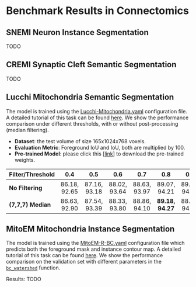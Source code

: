 # Benchmark Results in Connectomics

## SNEMI Neuron Instance Segmentation

TODO

## CREMI Synaptic Cleft Semantic Segmentation

TODO

## Lucchi Mitochondria Semantic Segmentation

The model is trained using the [Lucchi-Mitochondria.yaml](https://github.com/zudi-lin/pytorch_connectomics/blob/master/configs/Lucchi-Mitochondria.yaml) configuration file. A detailed tutorial of this task can be found [here](https://zudi-lin.github.io/pytorch_connectomics/build/html/tutorials/mito.html#semantic-segmentation). We show the performance comparison under different
thresholds, with or without post-processing (median filtering).

* **Dataset**: the test volume of size 165x1024x768 voxels.
* **Evaluation Metric**: Foreground IoU and IoU, both are multiplied by 100.
* **Pre-trained Model**: please click this [[link](https://drive.google.com/uc?export=download&id=1BI05iDGUoDCgykv1giET7qEZVxUpy2sb)] to download the pre-trained weights.

| Filter/Threshold 	|      0.4     	|      0.5     	|      0.6     	|      0.7     	|      0.8     	|      0.9     	|     0.95     	|
| :----------------     |:------------:	|:------------:	|:------------:	|:------------:	|:------------:	|:------------:	|:------------:	|
| **No Filtering**     	| 86.18, 92.65 	| 87.16, 93.18 	| 88.02, 93.64 	| 88.63, 93.97 	| 89.07, 94.21 	| 89.05, 94.20 	| 88.31, 93.81 	|
| **(7,7,7) Median**   	| 86.63, 92.90 	| 87.54, 93.39 	| 88.33, 93.80 	| 88.86, 94.10 	| **89.18, 94.27** 	| 88.96, 94.15 	| 88.01, 93.66 	|

## MitoEM Mitochondria Instance Segmentation

The model is trained using the [MitoEM-R-BC.yaml](https://github.com/zudi-lin/pytorch_connectomics/blob/master/configs/MitoEM/MitoEM-R-BC.yaml) configuration file which predicts both the foreground mask and instance contour map. A detailed tutorial of this task can be found [here](https://zudi-lin.github.io/pytorch_connectomics/build/html/tutorials/mito.html#instance-segmentation). We show the performance comparison on the validation set with different parameters in the [```bc_watershed```](https://zudi-lin.github.io/pytorch_connectomics/build/html/modules/utils.html#connectomics.utils.processing.bc_watershed) function.

Results: TODO
